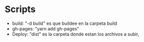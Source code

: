 # Scripts

- build: "-d build" es que buildee en la carpeta build
- gh-pages: "yarn add gh-pages"
- Deploy: "dist" es la carpeta donde estan los archivos a subir,
